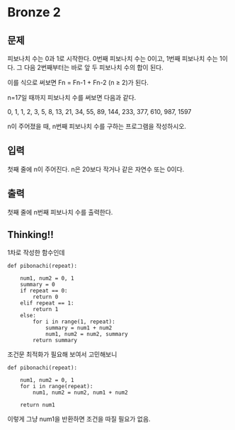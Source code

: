 # Bronze 2

## 문제  
피보나치 수는 0과 1로 시작한다. 0번째 피보나치 수는 0이고, 1번째 피보나치 수는 1이다. 그 다음 2번째부터는 바로 앞 두 피보나치 수의 합이 된다.  
  
이를 식으로 써보면 Fn = Fn-1 + Fn-2 (n ≥ 2)가 된다.  
  
n=17일 때까지 피보나치 수를 써보면 다음과 같다.  
  
0, 1, 1, 2, 3, 5, 8, 13, 21, 34, 55, 89, 144, 233, 377, 610, 987, 1597  
  
n이 주어졌을 때, n번째 피보나치 수를 구하는 프로그램을 작성하시오.

## 입력  
첫째 줄에 n이 주어진다. n은 20보다 작거나 같은 자연수 또는 0이다.

## 출력  
첫째 줄에 n번째 피보나치 수를 출력한다.

## Thinking!!

1차로 작성한 함수인데

    def pibonachi(repeat):
    
        num1, num2 = 0, 1
        summary = 0
        if repeat == 0:
            return 0
        elif repeat == 1:
            return 1
        else:
            for i in range(1, repeat):
                summary = num1 + num2
                num1, num2 = num2, summary
            return summary

조건문 최적화가 필요해 보여서 고민해보니

    def pibonachi(repeat):
    
        num1, num2 = 0, 1
        for i in range(repeat):
            num1, num2 = num2, num1 + num2
    
        return num1

이렇게 그냥 num1을 반환하면 조건을 따질 필요가 없음.